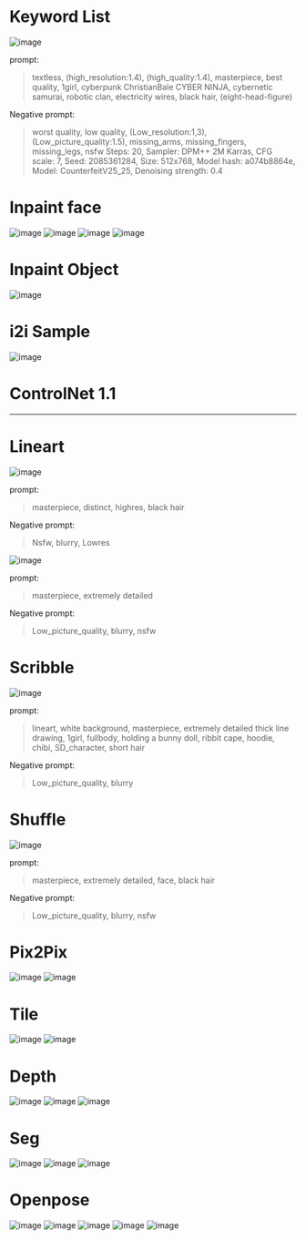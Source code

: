 <!-- Heading -->

# Keyword List

![image](https://raw.githubusercontent.com/jinhee02/Unity3D_2023_MyProject/88807fe5e3303cdca59678bd685825b132c36b1d/Stable_Diffusion/Keyword%20List/00019-2085361284.png)

prompt:
> textless, (high_resolution:1.4), (high_quality:1.4), masterpiece, best quality, 1girl, cyberpunk ChristianBale CYBER NINJA, cybernetic samurai, robotic clan, electricity wires, black hair, (eight-head-figure)

Negative prompt:
> worst quality, low quality, (Low_resolution:1,3), (Low_picture_quality:1.5), missing_arms, missing_fingers, missing_legs, nsfw
Steps: 20, Sampler: DPM++ 2M Karras, CFG scale: 7, Seed: 2085361284, Size: 512x768, Model hash: a074b8864e, Model: CounterfeitV25_25, Denoising strength: 0.4

# Inpaint face
![image](https://raw.githubusercontent.com/jinhee02/Unity3D_2023_MyProject/88807fe5e3303cdca59678bd685825b132c36b1d/Stable_Diffusion/Inpaint_face/00037-1988279788.png)
![image](https://raw.githubusercontent.com/jinhee02/Unity3D_2023_MyProject/88807fe5e3303cdca59678bd685825b132c36b1d/Stable_Diffusion/Inpaint_face/00034-3574244418.png)
![image](https://raw.githubusercontent.com/jinhee02/Unity3D_2023_MyProject/88807fe5e3303cdca59678bd685825b132c36b1d/Stable_Diffusion/Inpaint_face/00032-2629021765.png)
![image](https://raw.githubusercontent.com/jinhee02/Unity3D_2023_MyProject/88807fe5e3303cdca59678bd685825b132c36b1d/Stable_Diffusion/Inpaint_face/00030-1166142685.png)

# Inpaint Object
![image](https://raw.githubusercontent.com/jinhee02/Unity3D_2023_MyProject/88807fe5e3303cdca59678bd685825b132c36b1d/Stable_Diffusion/Inpaint_Object/00038-4223768681.png)

# i2i Sample
![image](https://raw.githubusercontent.com/jinhee02/Unity3D_2023_MyProject/88807fe5e3303cdca59678bd685825b132c36b1d/Stable_Diffusion/i2i_Sample/00039-2753875408.png)

# ControlNet 1.1

---

# Lineart

![image](https://raw.githubusercontent.com/jinhee02/Unity3D_2023_MyProject/main/Stable_Diffusion/ControlNet/Lineart/00040-4092137133.png)

prompt:
> masterpiece, distinct, highres, black hair

Negative prompt:
> Nsfw, blurry, Lowres

![image](https://raw.githubusercontent.com/jinhee02/Unity3D_2023_MyProject/main/Stable_Diffusion/ControlNet/Lineart/00043-693115276.png)

prompt:
> masterpiece, extremely detailed

Negative prompt:
> Low_picture_quality, blurry, nsfw

# Scribble

![image](https://raw.githubusercontent.com/jinhee02/Unity3D_2023_MyProject/main/Stable_Diffusion/ControlNet/Scribble/00041-2704462988.png)

prompt:
> lineart, white background, masterpiece, extremely detailed thick line drawing, 1girl, fullbody, holding a bunny doll, ribbit cape, hoodie, chibi, SD_character, short hair

Negative prompt:
> Low_picture_quality, blurry

# Shuffle

![image](https://raw.githubusercontent.com/jinhee02/Unity3D_2023_MyProject/main/Stable_Diffusion/ControlNet/Shuffle/00042-2345899103.png)

prompt:
> masterpiece, extremely detailed, face, black hair

Negative prompt:
> Low_picture_quality, blurry, nsfw

# Pix2Pix

![image](https://raw.githubusercontent.com/jinhee02/Unity3D_2023_MyProject/948df8b4b59bb8175f752d1b5c52776c047fd2e1/Stable_Diffusion/ControlNet/Pix2Pix/Pix2Pix_Before.png)
![image](https://raw.githubusercontent.com/jinhee02/Unity3D_2023_MyProject/948df8b4b59bb8175f752d1b5c52776c047fd2e1/Stable_Diffusion/ControlNet/Pix2Pix/Pix2Pix_After.png)

# Tile

![image](https://raw.githubusercontent.com/jinhee02/Unity3D_2023_MyProject/948df8b4b59bb8175f752d1b5c52776c047fd2e1/Stable_Diffusion/ControlNet/Tile/Tile_Before.png)
![image](https://raw.githubusercontent.com/jinhee02/Unity3D_2023_MyProject/948df8b4b59bb8175f752d1b5c52776c047fd2e1/Stable_Diffusion/ControlNet/Tile/Tile_After.png)

# Depth

![image](https://raw.githubusercontent.com/jinhee02/Unity3D_2023_MyProject/948df8b4b59bb8175f752d1b5c52776c047fd2e1/Stable_Diffusion/ControlNet/depth/depth_Before.jpg)
![image](https://raw.githubusercontent.com/jinhee02/Unity3D_2023_MyProject/948df8b4b59bb8175f752d1b5c52776c047fd2e1/Stable_Diffusion/ControlNet/depth/depth_After1.png)
![image](https://raw.githubusercontent.com/jinhee02/Unity3D_2023_MyProject/948df8b4b59bb8175f752d1b5c52776c047fd2e1/Stable_Diffusion/ControlNet/depth/depth_After.png)

# Seg

![image](https://raw.githubusercontent.com/jinhee02/Unity3D_2023_MyProject/948df8b4b59bb8175f752d1b5c52776c047fd2e1/Stable_Diffusion/ControlNet/Seg/seg_Before.jpg)
![image](https://raw.githubusercontent.com/jinhee02/Unity3D_2023_MyProject/948df8b4b59bb8175f752d1b5c52776c047fd2e1/Stable_Diffusion/ControlNet/Seg/seg_After_.png)
![image](https://raw.githubusercontent.com/jinhee02/Unity3D_2023_MyProject/948df8b4b59bb8175f752d1b5c52776c047fd2e1/Stable_Diffusion/ControlNet/Seg/seg_After.png)

# Openpose

![image](https://raw.githubusercontent.com/jinhee02/Unity3D_2023_MyProject/948df8b4b59bb8175f752d1b5c52776c047fd2e1/Stable_Diffusion/ControlNet/Openpose/openpose_Before.jpg)
![image](https://raw.githubusercontent.com/jinhee02/Unity3D_2023_MyProject/948df8b4b59bb8175f752d1b5c52776c047fd2e1/Stable_Diffusion/ControlNet/Openpose/Openpose_After1.png)
![image](https://raw.githubusercontent.com/jinhee02/Unity3D_2023_MyProject/948df8b4b59bb8175f752d1b5c52776c047fd2e1/Stable_Diffusion/ControlNet/Openpose/Openpose_After.png)
![image](https://raw.githubusercontent.com/jinhee02/Unity3D_2023_MyProject/948df8b4b59bb8175f752d1b5c52776c047fd2e1/Stable_Diffusion/ControlNet/Openpose/openpose_Before2.png)
![image](https://raw.githubusercontent.com/jinhee02/Unity3D_2023_MyProject/948df8b4b59bb8175f752d1b5c52776c047fd2e1/Stable_Diffusion/ControlNet/Openpose/Openpose_After2.png)
